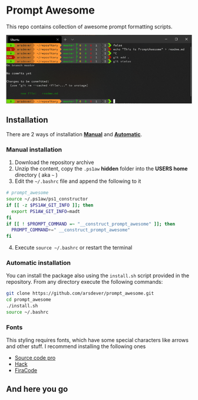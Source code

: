 # Prompt Awesome

This repo contains collection of awesome prompt formatting scripts.

![PromptAwesome screenshot](/readme/images/screenshot.png)

## Installation

There are 2 ways of installation [**Manual**](#manual-installation) and [**Automatic**](#automatic-installation).

### Manual installation

1. Download the repository archive
2. Unzip the content, copy the `.ps1aw` **hidden** folder into the **USERS home** directory ( aka `~` )
3. Edit the `~/.bashrc` file and append the following to it
```bash
# prompt_awesome
source ~/.ps1aw/ps1_constructor
if [[ -z $PS1AW_GIT_INFO ]]; then
  export PS1AW_GIT_INFO=madt
fi
if [[ ! $PROMPT_COMMAND =~ "__construct_prompt_awesome" ]]; then
  PROMPT_COMMAND+=" __construct_prompt_awesome"
fi
```
4. Execute `source ~/.bashrc` or restart the terminal

### Automatic installation

You can install the package also using the `install.sh` script provided in the repository. From any directory execute the following commands:

```bash
git clone https://github.com/arsdever/prompt_awesome.git
cd prompt_awesome
./install.sh
source ~/.bashrc
```

### Fonts
This styling requires fonts, which have some special characters like arrows and other stuff. I recommend installing the following ones
- [Source code pro](https://github.com/adobe-fonts/source-code-pro)
- [Hack](https://github.com/source-foundry/Hack)
- [FiraCode](https://github.com/tonsky/FiraCode)

## And here you go
